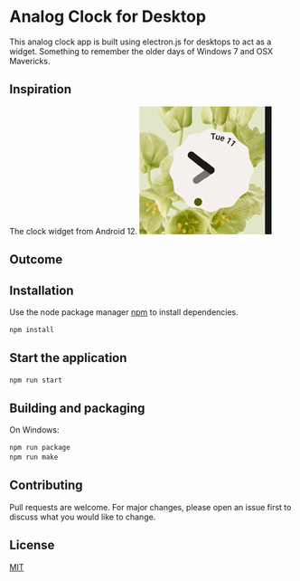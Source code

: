 # Analog Clock for Desktop

This analog clock app is built using electron.js for desktops to act as a widget. Something to remember the older days of Windows 7 and OSX Mavericks.

## Inspiration
The clock widget from Android 12.
![Photo of Android 12 clock widget](screenshots/inspiration.png)

## Outcome

## Installation
Use the node package manager [npm](https://nodejs.org/en/download/) to install dependencies.
```bash
npm install
```

## Start the application
```bash
npm run start
```

## Building and packaging
On Windows:
```bash
npm run package
npm run make
```


## Contributing
Pull requests are welcome. For major changes, please open an issue first to discuss what you would like to change.

## License
[MIT](LICENSE)
